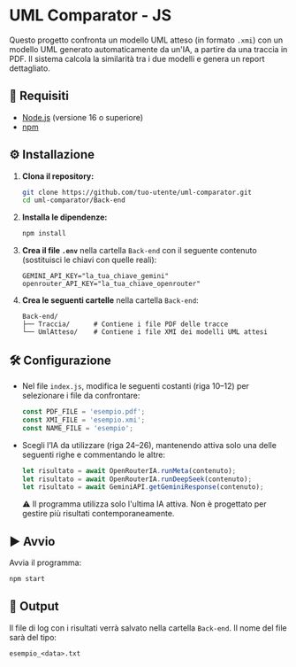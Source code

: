 # UML Comparator - JS

Questo progetto confronta un modello UML atteso (in formato `.xmi`) con un modello UML generato automaticamente da un'IA, a partire da una traccia in PDF. Il sistema calcola la similarità tra i due modelli e genera un report dettagliato.

## 🚀 Requisiti

- [Node.js](https://nodejs.org/) (versione 16 o superiore)
- [npm](https://www.npmjs.com/)

## ⚙️ Installazione

1. **Clona il repository:**
   ```bash
   git clone https://github.com/tuo-utente/uml-comparator.git
   cd uml-comparator/Back-end
   ```

2. **Installa le dipendenze:**
   ```bash
   npm install
   ```

3. **Crea il file `.env`** nella cartella `Back-end` con il seguente contenuto (sostituisci le chiavi con quelle reali):
   ```
   GEMINI_API_KEY="la_tua_chiave_gemini"
   openrouter_API_KEY="la_tua_chiave_openrouter"
   ```

4. **Crea le seguenti cartelle** nella cartella `Back-end`:
   ```
   Back-end/
   ├── Traccia/      # Contiene i file PDF delle tracce
   └── UmlAtteso/    # Contiene i file XMI dei modelli UML attesi
   ```

## 🛠️ Configurazione

- Nel file `index.js`, modifica le seguenti costanti (riga 10–12) per selezionare i file da confrontare:
  ```js
  const PDF_FILE = 'esempio.pdf';
  const XMI_FILE = 'esempio.xmi';
  const NAME_FILE = 'esempio';
  ```

- Scegli l’IA da utilizzare (riga 24–26), mantenendo attiva solo una delle seguenti righe e commentando le altre:
  ```js
  let risultato = await OpenRouterIA.runMeta(contenuto);
  let risultato = await OpenRouterIA.runDeepSeek(contenuto);
  let risultato = await GeminiAPI.getGeminiResponse(contenuto);
  ```
  ⚠️ Il programma utilizza solo l'ultima IA attiva. Non è progettato per gestire più risultati contemporaneamente.

## ▶️ Avvio

Avvia il programma:
```bash
npm start
```

## 📄 Output

Il file di log con i risultati verrà salvato nella cartella `Back-end`. Il nome del file sarà del tipo:
```
esempio_<data>.txt
```
